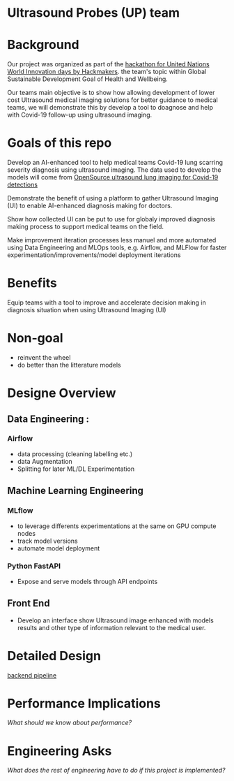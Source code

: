 # Ultrasound Probes (UP) team

# Background

Our project was organized as part of the [hackathon for United Nations World Innovation days by Hackmakers](https://hackmakers.com/). the team's topic within Global Sustainable Development Goal of Health and Wellbeing.

Our teams main objective is to show how allowing development of lower cost Ultrasound medical imaging solutions for better guidance to medical teams, we will demonstrate this by develop a tool to doagnose and help with Covid-19 follow-up using ultrasound imaging.  

# Goals of this repo

Develop an AI-enhanced tool to help medical teams Covid-19 lung scarring severity diagnosis using ultrasound imaging. 
The data used to develop the models will come from [OpenSource ultrasound lung imaging for Covid-19 detections](https://github.com/jannisborn/covid19_ultrasound)

Demonstrate the benefit of using a platform to gather Ultrasound Imaging (UI) to enable AI-enhanced diagnosis making for doctors.

Show how collected UI can be put to use for globaly improved diagnosis making process to support medical teams on the field.

Make improvement iteration processes less manuel and more automated using Data Engineering and MLOps tools, e.g. Airflow, and MLFlow for faster experimentation/improvements/model deployment iterations 

# Benefits 

Equip teams with a tool to improve and accelerate decision making in diagnosis situation when using Ultrasound Imaging (UI)

# Non-goal

- reinvent the wheel
- do better than the litterature models

# Designe Overview

## Data Engineering :
### Airflow 
- data processing (cleaning labelling etc.)
- data Augmentation
- Splitting for later ML/DL Experimentation
## Machine Learning Engineering

### MLflow
- to leverage differents experimentations at the same on GPU compute nodes
- track model versions
- automate model deployment
### Python FastAPI
- Expose and serve models through API endpoints 

## Front End

- Develop an interface show Ultrasound image enhanced with models results and other type of information relevant to the medical user.

# Detailed Design

[backend pipeline](images/pipeline2.png)

# Performance Implications

_What should we know about performance?_

# Engineering Asks

_What does the rest of engineering have to do if this project is implemented?_